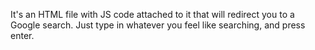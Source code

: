 It's an HTML file with JS code attached to it that will redirect you to a Google search. Just type in whatever you feel like searching, and press enter.
